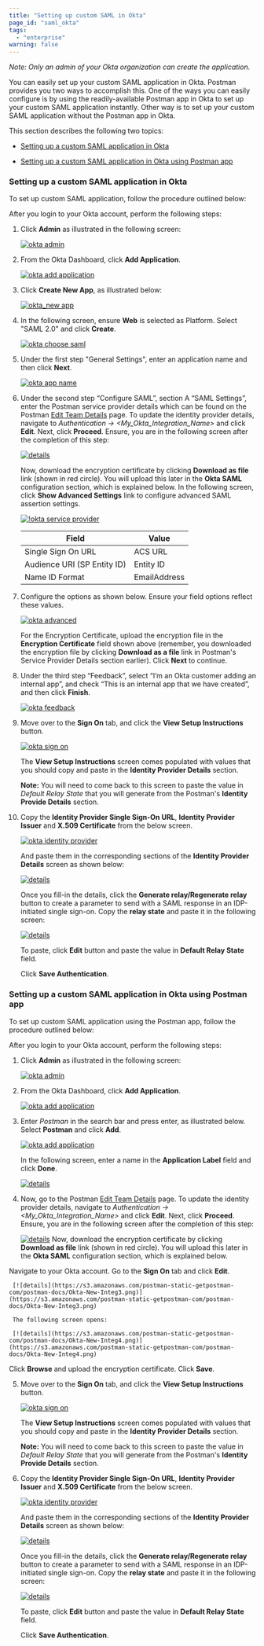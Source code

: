 ```yaml
---
title: "Setting up custom SAML in Okta"
page_id: "saml_okta"
tags: 
  - "enterprise"
warning: false
---
```


*Note: Only an admin of your Okta organization can create the application.*

You can easily set up your custom SAML application in Okta. Postman provides you two ways to accomplish this. One of the ways you can easily configure is by using the readily-available Postman app in Okta to set up your custom SAML application instantly. Other way is to set up your custom SAML application without the Postman app in Okta.

This section describes the following two topics:

* [Setting up a custom SAML application in Okta](#setting-up-a-custom-saml-application-in-okta)

* [Setting up a custom SAML application in Okta using Postman app](#setting-up-a-custom-saml-application-in-okta-using-postman-app)


### Setting up a custom SAML application in Okta

To set up custom SAML application, follow the procedure outlined below: 

After you login to your Okta account, perform the following steps:

1. Click **Admin** as illustrated in the following screen:

    [![okta admin](https://s3.amazonaws.com/postman-static-getpostman-com/postman-docs/Okta-SAML1.png)](https://s3.amazonaws.com/postman-static-getpostman-com/postman-docs/Okta-SAML1.png)

2.  From the Okta Dashboard, click **Add Application**.

    [![okta add application](https://s3.amazonaws.com/postman-static-getpostman-com/postman-docs/Okta-Add-Application.png)](https://s3.amazonaws.com/postman-static-getpostman-com/postman-docs/Okta-Add-Application.png) 
  
3.  Click **Create New App**, as illustrated below:

     [![okta_new app](https://s3.amazonaws.com/postman-static-getpostman-com/postman-docs/Okta-Create-Application.png)](https://s3.amazonaws.com/postman-static-getpostman-com/postman-docs/Okta-Create-Application.png)

4.   In the following screen, ensure **Web** is selected as Platform. Select "SAML 2.0" and click **Create**.

     [![okta choose saml](https://s3.amazonaws.com/postman-static-getpostman-com/postman-docs/Okta-Choose-SAML.png)](https://s3.amazonaws.com/postman-static-getpostman-com/postman-docs/Okta-Choose-SAML.png)

5.   Under the first step "General Settings", enter an application name and then click **Next**.

     [![okta app name](https://s3.amazonaws.com/postman-static-getpostman-com/postman-docs/okta_app_name.png)](https://s3.amazonaws.com/postman-static-getpostman-com/postman-docs/okta_app_name.png)

6. Under the second step “Configure SAML”, section A “SAML Settings”, enter the Postman service provider details which can be found on the Postman [Edit Team Details](https://go.postman.co/settings/team/general) page. To update the identity provider details, navigate to *Authentication -> <My_Okta_Integration_Name>* and click **Edit**. Next, click **Proceed**. Ensure, you are in the following screen after the completion of this step:

    [![details](https://s3.amazonaws.com/postman-static-getpostman-com/postman-docs/Okta-IDP-Details.png)](https://s3.amazonaws.com/postman-static-getpostman-com/postman-docs/ENT-identity-provider-details.png)

    Now, download the encryption certificate by clicking **Download as file** link (shown in red circle). You will upload this later in the **Okta SAML** configuration section, which is explained below. In the following screen, click **Show Advanced Settings** link to configure advanced SAML assertion settings.

    [![!okta service provider](https://s3.amazonaws.com/postman-static-getpostman-com/postman-docs/okta_service_provider.png)](https://s3.amazonaws.com/postman-static-getpostman-com/postman-docs/okta_service_provider.png)

     | **Field** | **Value** |
     | --- | --- |
     | Single Sign On URL | ACS URL |
     | Audience URI (SP Entity ID) | Entity ID |
     | Name ID Format | EmailAddress |
 
7.  Configure the options as shown below. Ensure your field options reflect these values.  

    [![okta advanced](https://s3.amazonaws.com/postman-static-getpostman-com/postman-docs/Okta-SAML-Adv-Settings.png)](https://s3.amazonaws.com/postman-static-getpostman-com/postman-docs/Okta-SAML-Adv-Settings.png)
 
     For the Encryption Certificate, upload the encryption file in the **Encryption Certificate** field shown above (remember, you downloaded the encryption file by clicking **Download as a file** link in Postman's Service Provider Details section earlier). Click **Next** to continue.

8.  Under the third step “Feedback”, select “I’m an Okta customer adding an internal app”, and check “This is an internal app that we have created”, and then click **Finish**.

     [![okta feedback](https://s3.amazonaws.com/postman-static-getpostman-com/postman-docs/okta_feedback.png)](https://s3.amazonaws.com/postman-static-getpostman-com/postman-docs/okta_feedback.png)
  
9.  Move over to the **Sign On** tab, and click the **View Setup Instructions** button.

     [![okta sign on](https://s3.amazonaws.com/postman-static-getpostman-com/postman-docs/okta_sign_on.png)](https://s3.amazonaws.com/postman-static-getpostman-com/postman-docs/okta_sign_on.png)

     The **View Setup Instructions** screen comes populated with values that you should copy and paste in the **Identity Provider Details** section. 

     **Note:** You will need to come back to this screen to paste the value in *Default Relay State* that you will generate from the Postman's **Identity Provide Details** section. 
  
10.  Copy the **Identity Provider Single Sign-On URL**, **Identity Provider Issuer** and **X.509 Certificate** from the below screen.  

     [![okta identity provider](https://s3.amazonaws.com/postman-static-getpostman-com/postman-docs/okta_identity_provider_updated.png)](https://s3.amazonaws.com/postman-static-getpostman-com/postman-docs/okta_identity_provider.png)

     And paste them in the corresponding sections of the **Identity Provider Details** screen as shown below:
     
     [![details](https://s3.amazonaws.com/postman-static-getpostman-com/postman-docs/Okta-IDP-Details3.png)](https://s3.amazonaws.com/postman-static-getpostman-com/postman-docs/Okta-IDP-Details3.png)
     
     Once you fill-in the details, click the **Generate relay/Regenerate relay** button to create a parameter to send with a SAML response in an IDP-initiated single sign-on. Copy the **relay state** and paste it in the following screen:

     [![details](https://s3.amazonaws.com/postman-static-getpostman-com/postman-docs/Okta-Relay-State.png)](https://s3.amazonaws.com/postman-static-getpostman-com/postman-docs/Okta-IDP-Details3.png)

     To paste, click **Edit** button and paste the value in **Default Relay State** field. 

     Click **Save Authentication**. 

### Setting up a custom SAML application in Okta using Postman app

To set up custom SAML application using the Postman app, follow the procedure outlined below: 

After you login to your Okta account, perform the following steps:

1. Click **Admin** as illustrated in the following screen:

    [![okta admin](https://s3.amazonaws.com/postman-static-getpostman-com/postman-docs/Okta-SAML1.png)](https://s3.amazonaws.com/postman-static-getpostman-com/postman-docs/Okta-SAML1.png)

2.  From the Okta Dashboard, click **Add Application**.

    [![okta add application](https://s3.amazonaws.com/postman-static-getpostman-com/postman-docs/Okta-Add-Application.png)](https://s3.amazonaws.com/postman-static-getpostman-com/postman-docs/Okta-Add-Application.png) 
  
3. Enter *Postman* in the search bar and press enter, as illustrated below. Select **Postman** and click **Add**.  

     [![okta add application](https://s3.amazonaws.com/postman-static-getpostman-com/postman-docs/Okta-New-Integ1.png)](https://s3.amazonaws.com/postman-static-getpostman-com/postman-docs/Okta-New-Integ1.png) 

     In the following screen, enter a name in the **Application Label** field and click **Done**.

      [![details](https://s3.amazonaws.com/postman-static-getpostman-com/postman-docs/Okta-New-Integ2.png)](https://s3.amazonaws.com/postman-static-getpostman-com/postman-docs/Okta-New-Integ2.png)
 

4. Now, go to the Postman [Edit Team Details](https://go.postman.co/settings/team/general) page. To update the identity provider details, navigate to *Authentication -> <My_Okta_Integration_Name>* and click **Edit**. Next, click **Proceed**. Ensure, you are in the following screen after the completion of this step:

    [![details](https://s3.amazonaws.com/postman-static-getpostman-com/postman-docs/Okta-IDP-Details.png)](https://s3.amazonaws.com/postman-static-getpostman-com/postman-docs/ENT-identity-provider-details.png)
Now, download the encryption certificate by clicking **Download as file** link (shown in red circle). You will upload this later in the **Okta SAML** configuration section, which is explained below.

Navigate to your Okta account. Go to the **Sign On** tab and click **Edit**.  

     [![details](https://s3.amazonaws.com/postman-static-getpostman-com/postman-docs/Okta-New-Integ3.png)](https://s3.amazonaws.com/postman-static-getpostman-com/postman-docs/Okta-New-Integ3.png)

     The following screen opens:

     [![details](https://s3.amazonaws.com/postman-static-getpostman-com/postman-docs/Okta-New-Integ4.png)](https://s3.amazonaws.com/postman-static-getpostman-com/postman-docs/Okta-New-Integ4.png)
Click **Browse** and upload the encryption certificate. Click **Save**.

 5. Move over to the **Sign On** tab, and click the **View Setup Instructions** button.

     [![okta sign on](https://s3.amazonaws.com/postman-static-getpostman-com/postman-docs/okta_sign_on.png)](https://s3.amazonaws.com/postman-static-getpostman-com/postman-docs/okta_sign_on.png)

     The **View Setup Instructions** screen comes populated with values that you should copy and paste in the **Identity Provider Details** section. 

     **Note:** You will need to come back to this screen to paste the value in *Default Relay State* that you will generate from the Postman's **Identity Provide Details** section. 

6. Copy the **Identity Provider Single Sign-On URL**, **Identity Provider Issuer** and **X.509 Certificate** from the below screen.  

     [![okta identity provider](https://s3.amazonaws.com/postman-static-getpostman-com/postman-docs/okta_identity_provider_updated.png)](https://s3.amazonaws.com/postman-static-getpostman-com/postman-docs/okta_identity_provider.png)

     And paste them in the corresponding sections of the **Identity Provider Details** screen as shown below:
     
     [![details](https://s3.amazonaws.com/postman-static-getpostman-com/postman-docs/Okta-IDP-Details3.png)](https://s3.amazonaws.com/postman-static-getpostman-com/postman-docs/Okta-IDP-Details3.png)
     
     Once you fill-in the details, click the **Generate relay/Regenerate relay** button to create a parameter to send with a SAML response in an IDP-initiated single sign-on. Copy the **relay state** and paste it in the following screen:

     [![details](https://s3.amazonaws.com/postman-static-getpostman-com/postman-docs/Okta-Relay-State.png)](https://s3.amazonaws.com/postman-static-getpostman-com/postman-docs/Okta-IDP-Details3.png)

     To paste, click **Edit** button and paste the value in **Default Relay State** field. 

     Click **Save Authentication**. 
